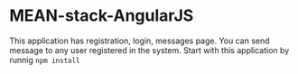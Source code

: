 # MEAN-stack-AngularJS
This application has registration, login, messages page. You can send message to any user registered in the system.
Start with this application by runnig `npm install`
